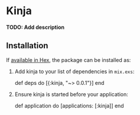 # Kinja

**TODO: Add description**

## Installation

If [available in Hex](https://hex.pm/docs/publish), the package can be installed as:

  1. Add kinja to your list of dependencies in `mix.exs`:

        def deps do
          [{:kinja, "~> 0.0.1"}]
        end

  2. Ensure kinja is started before your application:

        def application do
          [applications: [:kinja]]
        end

